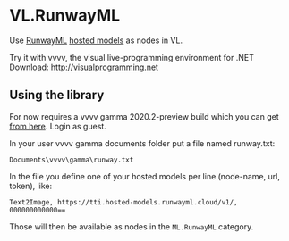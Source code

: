 # VL.RunwayML
Use [RunwayML](http://runwayml.com) [hosted models](https://learn.runwayml.com/#/how-to/hosted-models) as nodes in VL.

Try it with vvvv, the visual live-programming environment for .NET  
Download: http://visualprogramming.net

## Using the library
For now requires a vvvv gamma 2020.2-preview build which you can get [from here](https://teamcity.vvvv.org/). Login as guest.

In your user vvvv gamma documents folder put a file named runway.txt:

    Documents\vvvv\gamma\runway.txt
	
In the file you define one of your hosted models per line (node-name, url, token), like: 

    Text2Image, https://tti.hosted-models.runwayml.cloud/v1/, 000000000000==
    
Those will then be available as nodes in the `ML.RunwayML` category.
